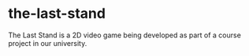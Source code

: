 # the-last-stand
The Last Stand is a 2D video game being developed as part of a course project in our university.
